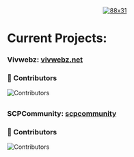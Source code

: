 <p align="center">
  <a href="https://vivwebz.net/">
    <img src="https://assets.vivwebz.net/vivwebz.png" title="88x31">
  </a>
</p>

# Current Projects:
### Vivwebz: [vivwebz.net](https://vivwebz.net)
### 🚀 Contributors
![Contributors](https://img.shields.io/github/contributors/ivoryonline/vivwebz)
##
### SCPCommunity: [scpcommunity](https://scpcommunity.pages.dev/)
### 🚀 Contributors
![Contributors](https://img.shields.io/github/contributors/ivoryonline/scpcommunity)

